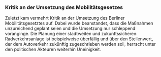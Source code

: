 ### Kritik an der Umsetzung des Mobilitätsgesetzes

Zuletzt kam vermehrt Kritik an der Umsetzung des Berliner Mobilitätsgesetztes auf. Dabei wurde beanstandet, dass 
die Maßnahmen unzureichend geplant seien und die Umsetzung nur schleppend voranginge. Die Planung einer stadtweiten 
und zukunftssicheren Radverkehrsanlage ist beispielweise überfällig und über den Stellenwert, 
der dem Autoverkehr zukünftig zugeschrieben werden soll, herrscht unter den politischen Akteuren weiterhin Uneinigkeit.